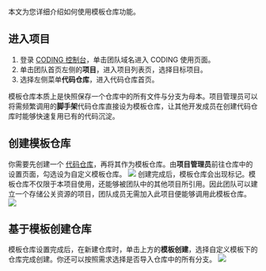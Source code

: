 本文为您详细介绍如何使用模板仓库功能。

## 进入项目
1. 登录 [CODING 控制台](https://console.cloud.tencent.com/coding)，单击团队域名进入 CODING 使用页面。
2. 单击团队首页左侧的**项目**，进入项目列表页，选择目标项目。
3. 选择左侧菜单**代码仓库**，进入代码仓库首页。

模板仓库本质上是快照保存一个仓库中的所有文件与分支为母本。项目管理员可以将需频繁调用的**脚手架**代码仓库直接设为模板仓库，让其他开发成员在创建代码仓库时能够快速复用已有的代码沉淀。

[](id:create)
## 创建模板仓库
你需要先创建一个 [代码仓库](https://cloud.tencent.com/document/product/1112/64236)，再将其作为模板仓库。由**项目管理员**前往仓库中的设置页面，勾选设为自定义模板仓库。
![](https://qcloudimg.tencent-cloud.cn/raw/80dfc264a30c1deff483e06194a15fb0.png)
创建完成后，模板仓库会出现标记。模板仓库不仅限于本项目使用，还能够被团队中的其他项目所引用。因此团队可以建立一个存储公关资源的项目，团队成员无需加入此项目便能够调用此模板仓库。
![](https://qcloudimg.tencent-cloud.cn/raw/6b284c145ae0d65a03b580beff708b32.png)

[](id:create)
## 基于模板创建仓库
模板仓库设置完成后，在新建仓库时，单击上方的**模板创建**，选择自定义模板下的仓库完成创建。你还可以按照需求选择是否导入仓库中的所有分支。
![](https://qcloudimg.tencent-cloud.cn/raw/6834a67384ae95d51ce7025aab4febd5.png)
